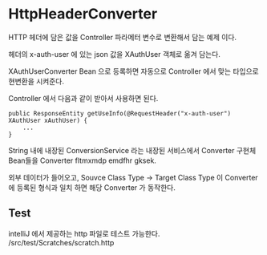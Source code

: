 # HttpHeaderConverter

HTTP 헤더에 담은 값을 Controller 파라메터 변수로 변환해서 담는 예제 이다.

헤더의 x-auth-user 에 있는 json 값을 XAuthUser 객체로 옮겨 담는다.

XAuthUserConverter Bean 으로 등록하면 자동으로 Controller 에서 맞는 타입으로 현변환을 시켜준다. 

Controller 에서 다음과 같이 받아서 사용하면 된다.

```
public ResponseEntity getUseInfo(@RequestHeader("x-auth-user") XAuthUser xAuthUser) {
    ...
}
```

String 내에 내장된 ConversionService 라는 내장된 서비스에서 Converter 구현체 Bean들을 Converter fltmxmdp emdfhr gksek. 

외부 데이터가 들어오고, Souvce Class Type -> Target Class Type 이 Converter에 등록된 형식과 일치 하면 해당 Converter 가 동작한다.


## Test
intelliJ 에서 제공하는 http 파일로 테스트 가능한다. 
/src/test/Scratches/scratch.http